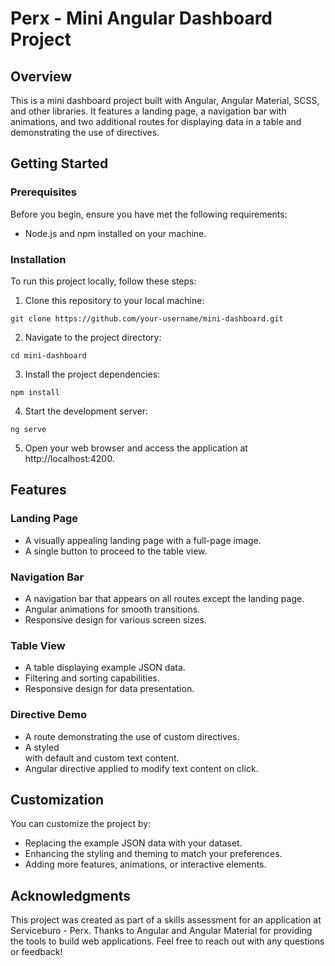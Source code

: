 # Perx - Mini Angular Dashboard Project

## Overview

This is a mini dashboard project built with Angular, Angular Material, SCSS, and other libraries. It features a landing page, a navigation bar with animations, and two additional routes for displaying data in a table and demonstrating the use of directives.

## Getting Started

### Prerequisites

Before you begin, ensure you have met the following requirements:

- Node.js and npm installed on your machine.

### Installation

To run this project locally, follow these steps:

1. Clone this repository to your local machine:

```git clone https://github.com/your-username/mini-dashboard.git```

2. Navigate to the project directory:

```cd mini-dashboard```

3. Install the project dependencies:

```npm install```

4. Start the development server:

```ng serve```

5. Open your web browser and access the application at http://localhost:4200.

## Features

### Landing Page
- A visually appealing landing page with a full-page image.
- A single button to proceed to the table view.

### Navigation Bar
- A navigation bar that appears on all routes except the landing page.
- Angular animations for smooth transitions.
- Responsive design for various screen sizes.

### Table View
- A table displaying example JSON data.
- Filtering and sorting capabilities.
- Responsive design for data presentation.

### Directive Demo
- A route demonstrating the use of custom directives.
- A styled <div> with default and custom text content.
- Angular directive applied to modify text content on click.

## Customization

You can customize the project by:

- Replacing the example JSON data with your dataset.
- Enhancing the styling and theming to match your preferences.
- Adding more features, animations, or interactive elements.

## Acknowledgments
This project was created as part of a skills assessment for an application at Serviceburo - Perx.
Thanks to Angular and Angular Material for providing the tools to build web applications.
Feel free to reach out with any questions or feedback!
